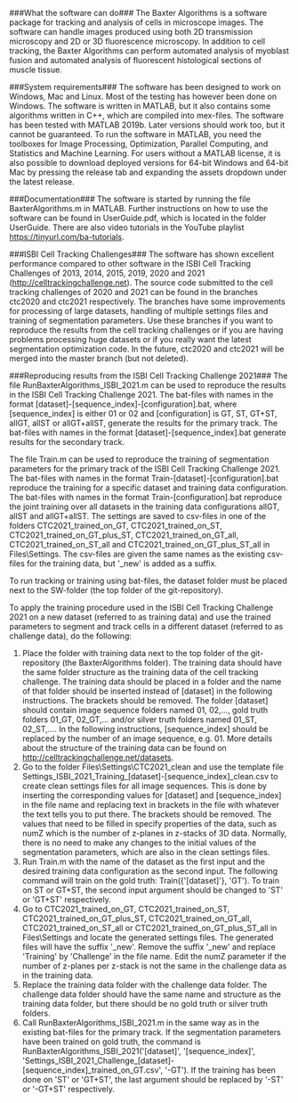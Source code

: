 ###What the software can do###
The Baxter Algorithms is a software package for tracking and analysis of cells in microscope images. The software can handle images produced using both 2D transmission microscopy and 2D or 3D fluorescence microscopy. In addition to cell tracking, the Baxter Algorithms can perform automated analysis of myoblast fusion and automated analysis of fluorescent histological sections of muscle tissue.

###System requirements###
The software has been designed to work on Windows, Mac and Linux. Most of the testing has however been done on Windows. The software is written in MATLAB, but it also contains some algorithms written in C++, which are compiled into mex-files. The software has been tested with MATLAB 2019b. Later versions should work too, but it cannot be guaranteed. To run the software in MATLAB, you need the toolboxes for Image Processing, Optimization, Parallel Computing, and Statistics and Machine Learning. For users without a MATLAB license, it is also possible to download deployed versions for 64-bit Windows and 64-bit Mac by pressing the release tab and expanding the assets dropdown under the latest release.

###Documentation###
The software is started by running the file BaxterAlgorithms.m in MATLAB.  Further instructions on how to use the software can be found in UserGuide.pdf, which is located in the folder UserGuide. There are also video tutorials in the YouTube playlist https://tinyurl.com/ba-tutorials.

###ISBI Cell Tracking Challenges###
The software has shown excellent performance compared to other software in the ISBI Cell Tracking Challenges of 2013, 2014, 2015, 2019, 2020 and 2021 (http://celltrackingchallenge.net). The source code submitted to the cell tracking challenges of 2020 and 2021 can be found in the branches ctc2020 and ctc2021 respectively. The branches have some improvements for processing of large datasets, handling of multiple settings files and training of segmentation parameters. Use these branches if you want to reproduce the results from the cell tracking challenges or if you are having problems processing huge datasets or if you really want the latest segmentation optimization code. In the future, ctc2020 and ctc2021 will be merged into the master branch (but not deleted).

###Reproducing results from the ISBI Cell Tracking Challenge 2021###
The file RunBaxterAlgorithms_ISBI_2021.m can be used to reproduce the results in the ISBI Cell Tracking Challenge 2021. The bat-files with names in the format [dataset]-[sequence_index]-[configuration].bat, where [sequence_index] is either 01 or 02 and [configuration] is GT, ST, GT+ST, allGT, allST or allGT+allST, generate the results for the primary track. The bat-files with names in the format [dataset]-[sequence_index].bat generate results for the secondary track.

The file Train.m can be used to reproduce the training of segmentation parameters for the primary track of the ISBI Cell Tracking Challenge 2021. The bat-files with names in the format Train-[dataset]-[configuration].bat reproduce the training for a specific dataset and training data configuration. The bat-files with names in the format Train-[configuration].bat reproduce the joint training over all datasets in the training data configurations allGT, allST and allGT+allST. The settings are saved to csv-files in one of the folders CTC2021_trained_on_GT, CTC2021_trained_on_ST, CTC2021_trained_on_GT_plus_ST, CTC2021_trained_on_GT_all, CTC2021_trained_on_ST_all and CTC2021_trained_on_GT_plus_ST_all in Files\Settings. The csv-files are given the same names as the existing csv-files for the training data, but '_new' is added as a suffix.

To run tracking or training using bat-files, the dataset folder must be placed next to the SW-folder (the top folder of the git-repository).

To apply the training procedure used in the ISBI Cell Tracking Challenge 2021 on a new dataset (referred to as training data) and use the trained parameters to segment and track cells in a different dataset (referred to as challenge data), do the following:
   1. Place the folder with training data next to the top folder of the git-repository (the BaxterAlgorithms folder). The training data should have the same folder structure as the training data of the cell tracking challenge. The training data should be placed in a folder and the name of that folder should be inserted instead of [dataset] in the following instructions. The brackets should be removed. The folder [dataset] should contain image sequence folders named 01, 02,..., gold truth folders 01_GT, 02_GT,... and/or silver truth folders named 01_ST, 02_ST,.... In the following instructions, [sequence_index] should be replaced by the number of an image sequence, e.g. 01. More details about the structure of the training data can be found on http://celltrackingchallenge.net/datasets.
   2. Go to the folder Files\Settings\CTC2021_clean and use the template file Settings_ISBI_2021_Training_[dataset]-[sequence_index]_clean.csv to create clean settings files for all image sequences. This is done by inserting the corresponding values for [dataset] and [sequence_index] in the file name and replacing text in brackets in the file with whatever the text tells you to put there. The brackets should be removed. The values that need to be filled in specify properties of the data, such as numZ which is the number of z-planes in z-stacks of 3D data. Normally, there is no need to make any changes to the initial values of the segmentation parameters, which are also in the clean settings files.
   3. Run Train.m with the name of the dataset as the first input and the desired training data configuration as the second input. The following command will train on the gold truth: Train({'[dataset]'}, 'GT'). To train on ST or GT+ST, the second input argument should be changed to 'ST' or 'GT+ST' respectively.
   4. Go to CTC2021_trained_on_GT, CTC2021_trained_on_ST, CTC2021_trained_on_GT_plus_ST, CTC2021_trained_on_GT_all, CTC2021_trained_on_ST_all or CTC2021_trained_on_GT_plus_ST_all in Files\Settings and locate the generated settings files. The generated files will have the suffix '_new'. Remove the suffix '_new' and replace 'Training' by 'Challenge' in the file name. Edit the numZ parameter if the number of z-planes per z-stack is not the same in the challenge data as in the training data.
   5. Replace the training data folder with the challenge data folder. The challenge data folder should have the same name and structure as the training data folder, but there should be no gold truth or silver truth folders.
   6. Call RunBaxterAlgorithms_ISBI_2021.m in the same way as in the existing bat-files for the primary track. If the segmentation parameters have been trained on gold truth, the command is RunBaxterAlgorithms_ISBI_2021('[dataset]', '[sequence_index]', 'Settings_ISBI_2021_Challenge_[dataset]-[sequence_index]_trained_on_GT.csv', '-GT'). If the training has been done on 'ST' or 'GT+ST', the last argument should be replaced by '-ST' or '-GT+ST' respectively.